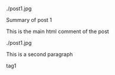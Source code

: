 <!-- Title of the post-->
<title>Post 123123</title>

<!--Path to the thumbnail pic-->
<thumbnail>./post1.jpg</thumbnail>

<!--Summary of the main content of the post. should be two sentences MAX!-->
<summary>
    Summary of post 1
</summary>

<!--Main content of the post. Pics should contain their file path just like the thumbnail -->
<content>
    <p>This is the main html comment of the post</p>
    <pic>./post1.jpg</pic>
    <p>This is a second paragraph</p>
</content>

<!-- Tags for the post. Should be comma seperated values or a python formatted list-->
<tags>tag1</tags>